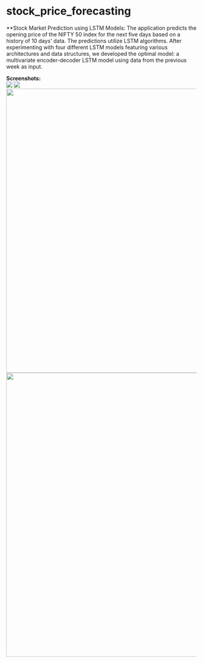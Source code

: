# stock_price_forecasting

**Stock Market Prediction using LSTM Models: The application predicts the opening price of the NIFTY 50 index for the next five days based on a history of 10 days' data. The predictions utilize LSTM algorithms. After experimenting with four different LSTM models featuring various architectures and data structures, we developed the optimal model: a multivariate encoder-decoder LSTM model using data from the previous week as input.

**Screenshots:** <br/>
<img src="https://github.com/kaushikjadhav01/Stock-Market-Prediction-Web-App-using-Machine-Learning-And-Sentiment-Analysis/blob/master/screenshots/banner.png">
<img src="https://github.com/kaushikjadhav01/Stock-Market-Prediction-Web-App-using-Machine-Learning-And-Sentiment-Analysis/blob/master/screenshots/banner2.PNG">
<img src="https://github.com/kaushikjadhav01/Stock-Market-Prediction-Web-App-using-Machine-Learning-And-Sentiment-Analysis/blob/master/screenshots/11-resuts.png" width="750">
<img src="https://github.com/kaushikjadhav01/Stock-Market-Prediction-Web-App-using-Machine-Learning-And-Sentiment-Analysis/blob/master/screenshots/wp-admin.PNG" width="750">
